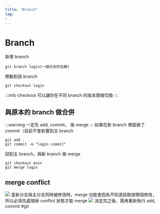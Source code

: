 ```yaml
---
title: "Branch"
tag: 
- 
---
```

# Branch
新增 branch
```shell
git branch login(一個分支的名稱)
```

移動到該 branch
```shell
git checkout login
```
:::info
checkout 可以讓你在不同 branch 的版本間做切換
:::
## 與原本的 branch 做合併
:::warning
一定先 add, commit， 後 merge
:::
如果在新 branch 裡面做了 commit（目前不會影響到主 branch
```shell
git add .
git commit -m "login commit"
```

回到主 branch，與新 branch 做 merge
```shell
git checkout main
git merge login
```

## merge conflict
![](https://i.imgur.com/je8HfGW.png)
 當新分支與主分支同時被修改時，merge 功能會因為不知道該取捨哪個修改，所以必須先處理掉 conflict 狀態才能 merge
 ![](https://i.imgur.com/88WDGGs.png)
決定完之後，需再重新執行 add, commit
#git 